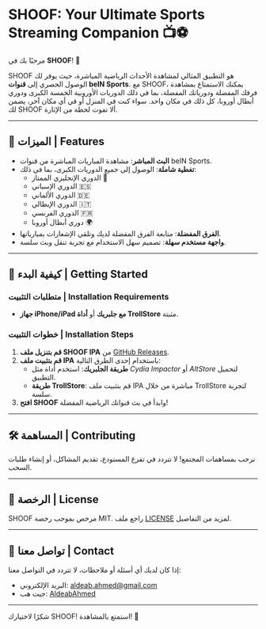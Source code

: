 # SHOOF: Your Ultimate Sports Streaming Companion 📺⚽

مرحبًا بك في **SHOOF**! 🚀

SHOOF هو التطبيق المثالي لمشاهدة الأحداث الرياضية المباشرة، حيث يوفر لك الوصول الحصري إلى **قنوات beIN Sports**. مع SHOOF، يمكنك الاستمتاع بمشاهدة فرقك المفضلة ودورياتك المفضلة، بما في ذلك الدوريات الأوروبية الخمسة الكبرى ودوري أبطال أوروبا، كل ذلك في مكان واحد. سواء كنت في المنزل أو في أي مكان آخر، يضمن لك SHOOF ألا تفوت لحظة من الإثارة.

---

## 🌟 الميزات | Features

- **البث المباشر**: مشاهدة المباريات المباشرة من قنوات beIN Sports.
- **تغطية شاملة**: الوصول إلى جميع الدوريات الكبرى، بما في ذلك:
  - الدوري الإنجليزي الممتاز 🏴
  - الدوري الإسباني 🇪🇸
  - الدوري الألماني 🇩🇪
  - الدوري الإيطالي 🇮🇹
  - الدوري الفرنسي 🇫🇷
  - دوري أبطال أوروبا 🌍
- **الفرق المفضلة**: متابعة الفرق المفضلة لديك وتلقي الإشعارات بمبارياتها.
- **واجهة مستخدم سهلة**: تصميم سهل الاستخدام مع تجربة تنقل وبث سلسة.

---

## 🚀 كيفية البدء | Getting Started

### متطلبات التثبيت | Installation Requirements

- **جهاز iPhone/iPad مع جلبريك** أو **أداة TrollStore** مثبتة.

### خطوات التثبيت | Installation Steps

1. **قم بتنزيل ملف SHOOF IPA** من [GitHub Releases]([https://github.com/AldeabAhmed/SHOOF/releases](https://github.com/AldeabAhmed/ipa/releases/tag/1)).
2. **قم بتثبيت ملف IPA** باستخدام إحدى الطرق التالية:
   - **طريقة الجلبريك**: استخدم أداة مثل *Cydia Impactor* أو *AltStore* لتحميل التطبيق.
   - **طريقة TrollStore**: قم بتثبيت ملف IPA مباشرة من خلال TrollStore لتجربة سلسة.
3. **افتح SHOOF** وابدأ في بث قنواتك الرياضية المفضلة!

---

## 🛠️ المساهمة | Contributing

نرحب بمساهمات المجتمع! لا تتردد في تفرع المستودع، تقديم المشاكل، أو إنشاء طلبات السحب.

---

## 📄 الرخصة | License

SHOOF مرخص بموجب رخصة MIT. راجع ملف [LICENSE](LICENSE) لمزيد من التفاصيل.

---

## 💬 تواصل معنا | Contact

إذا كان لديك أي أسئلة أو ملاحظات، لا تتردد في التواصل معنا:

- البريد الإلكتروني: [aldeab.ahmed@gmail.com](mailto:aldeab.ahmed@gmail.com)
- جيت هب: [AldeabAhmed](https://github.com/AldeabAhmed)

---

شكرًا لاختيارك SHOOF! استمتع بالمشاهدة! 🎉
